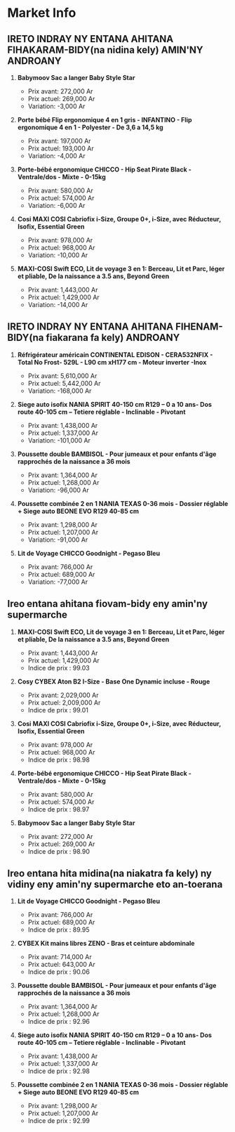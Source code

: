 # Market Info

## IRETO INDRAY NY ENTANA AHITANA FIHAKARAM-BIDY(na nidina kely) AMIN'NY ANDROANY

1. **Babymoov Sac a langer Baby Style Star**
   - Prix avant: 272,000 Ar
   - Prix actuel: 269,000 Ar
   - Variation: -3,000 Ar

2. **Porte bébé Flip ergonomique 4 en 1 gris - INFANTINO - Flip ergonomique 4 en 1 - Polyester - De 3,6 a 14,5 kg**
   - Prix avant: 197,000 Ar
   - Prix actuel: 193,000 Ar
   - Variation: -4,000 Ar

3. **Porte-bébé ergonomique CHICCO - Hip Seat Pirate Black - Ventrale/dos - Mixte - 0-15kg**
   - Prix avant: 580,000 Ar
   - Prix actuel: 574,000 Ar
   - Variation: -6,000 Ar

4. **Cosi MAXI COSI Cabriofix i-Size, Groupe 0+, i-Size, avec Réducteur, Isofix, Essential Green**
   - Prix avant: 978,000 Ar
   - Prix actuel: 968,000 Ar
   - Variation: -10,000 Ar

5. **MAXI-COSI Swift ECO, Lit de voyage 3 en 1: Berceau, Lit et Parc, léger et pliable, De la naissance a 3.5 ans, Beyond Green**
   - Prix avant: 1,443,000 Ar
   - Prix actuel: 1,429,000 Ar
   - Variation: -14,000 Ar

## IRETO INDRAY NY ENTANA AHITANA FIHENAM-BIDY(na fiakarana fa kely) ANDROANY

1. **Réfrigérateur américain CONTINENTAL EDISON - CERA532NFIX - Total No Frost- 529L - L90 cm xH177 cm - Moteur inverter -Inox**
   - Prix avant: 5,610,000 Ar
   - Prix actuel: 5,442,000 Ar
   - Variation: -168,000 Ar

2. **Siege auto isofix NANIA SPIRIT 40-150 cm R129 – 0 a 10 ans- Dos route 40-105 cm – Tetiere réglable - Inclinable - Pivotant**
   - Prix avant: 1,438,000 Ar
   - Prix actuel: 1,337,000 Ar
   - Variation: -101,000 Ar

3. **Poussette double BAMBISOL - Pour jumeaux et pour enfants d'âge rapprochés de la naissance a 36 mois**
   - Prix avant: 1,364,000 Ar
   - Prix actuel: 1,268,000 Ar
   - Variation: -96,000 Ar

4. **Poussette combinée 2 en 1 NANIA TEXAS 0-36 mois - Dossier réglable + Siege auto BEONE EVO R129 40-85 cm**
   - Prix avant: 1,298,000 Ar
   - Prix actuel: 1,207,000 Ar
   - Variation: -91,000 Ar

5. **Lit de Voyage CHICCO Goodnight - Pegaso Bleu**
   - Prix avant: 766,000 Ar
   - Prix actuel: 689,000 Ar
   - Variation: -77,000 Ar

## Ireo entana ahitana fiovam-bidy eny amin'ny supermarche

1. **MAXI-COSI Swift ECO, Lit de voyage 3 en 1: Berceau, Lit et Parc, léger et pliable, De la naissance a 3.5 ans, Beyond Green**
   - Prix avant: 1,443,000 Ar
   - Prix actuel: 1,429,000 Ar
   - Indice de prix : 99.03

2. **Cosy CYBEX Aton B2 I-Size - Base One Dynamic incluse - Rouge**
   - Prix avant: 2,029,000 Ar
   - Prix actuel: 2,009,000 Ar
   - Indice de prix : 99.01

3. **Cosi MAXI COSI Cabriofix i-Size, Groupe 0+, i-Size, avec Réducteur, Isofix, Essential Green**
   - Prix avant: 978,000 Ar
   - Prix actuel: 968,000 Ar
   - Indice de prix : 98.98

4. **Porte-bébé ergonomique CHICCO - Hip Seat Pirate Black - Ventrale/dos - Mixte - 0-15kg**
   - Prix avant: 580,000 Ar
   - Prix actuel: 574,000 Ar
   - Indice de prix : 98.97

5. **Babymoov Sac a langer Baby Style Star**
   - Prix avant: 272,000 Ar
   - Prix actuel: 269,000 Ar
   - Indice de prix : 98.90

## Ireo entana hita midina(na niakatra fa kely) ny vidiny eny amin'ny supermarche eto an-toerana

1. **Lit de Voyage CHICCO Goodnight - Pegaso Bleu**
   - Prix avant: 766,000 Ar
   - Prix actuel: 689,000 Ar
   - Indice de prix : 89.95

2. **CYBEX Kit mains libres ZENO - Bras et ceinture abdominale**
   - Prix avant: 714,000 Ar
   - Prix actuel: 643,000 Ar
   - Indice de prix : 90.06

3. **Poussette double BAMBISOL - Pour jumeaux et pour enfants d'âge rapprochés de la naissance a 36 mois**
   - Prix avant: 1,364,000 Ar
   - Prix actuel: 1,268,000 Ar
   - Indice de prix : 92.96

4. **Siege auto isofix NANIA SPIRIT 40-150 cm R129 – 0 a 10 ans- Dos route 40-105 cm – Tetiere réglable - Inclinable - Pivotant**
   - Prix avant: 1,438,000 Ar
   - Prix actuel: 1,337,000 Ar
   - Indice de prix : 92.98

5. **Poussette combinée 2 en 1 NANIA TEXAS 0-36 mois - Dossier réglable + Siege auto BEONE EVO R129 40-85 cm**
   - Prix avant: 1,298,000 Ar
   - Prix actuel: 1,207,000 Ar
   - Indice de prix : 92.99

